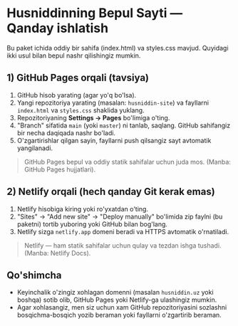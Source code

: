 # Husniddinning Bepul Sayti — Qanday ishlatish

Bu paket ichida oddiy bir sahifa (index.html) va styles.css mavjud. Quyidagi ikki usul bilan bepul nashr qilishingiz mumkin.

## 1) GitHub Pages orqali (tavsiya)
1. GitHub hisob yarating (agar yo'q bo'lsa).
2. Yangi repozitoriya yarating (masalan: `husniddin-site`) va fayllarni `index.html` va `styles.css` shaklida yuklang.
3. Repozitoriyaning **Settings → Pages** bo'limiga o'ting.
4. "Branch" sifatida `main` (yoki `master`) ni tanlab, saqlang. GitHub sahifangiz bir necha daqiqada nashr bo'ladi.
5. O'zgartirishlar qilgan sayin, fayllarni push qilsangiz sayt avtomatik yangilanadi.

> GitHub Pages bepul va oddiy statik sahifalar uchun juda mos. (Manba: GitHub Pages hujjatlari).  

## 2) Netlify orqali (hech qanday Git kerak emas)
1. Netlify hisobiga kiring yoki ro'yxatdan o'ting.
2. "Sites" → "Add new site" → "Deploy manually" bo'limida zip faylni (bu paketni) tortib yuboring yoki GitHub bilan bog'lang.
3. Netlify sizga `netlify.app` domeni beradi va HTTPS avtomatik o'rnatiladi.

> Netlify — ham statik sahifalar uchun qulay va tezdan ishga tushadi. (Manba: Netlify Docs).

## Qo'shimcha
- Keyinchalik o'zingiz xohlagan domenni (masalan `husniddin.uz` yoki boshqa) sotib olib, GitHub Pages yoki Netlify-ga ulashingiz mumkin.
- Agar xohlasangiz, men siz uchun xam GitHub repozitoriyasini sozlashni bosqichma-bosqich yozib beraman yoki fayllarni o'zgartirib beraman.


